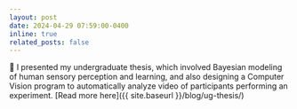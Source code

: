 ```yaml
---
layout: post
date: 2024-04-29 07:59:00-0400
inline: true
related_posts: false
---
```


🧠 I presented my undergraduate thesis, which involved Bayesian modeling of human sensory perception and learning, and also designing a Computer Vision program to automatically analyze video of participants performing an experiment. [Read more here]({{ site.baseurl }}/blog/ug-thesis/)

